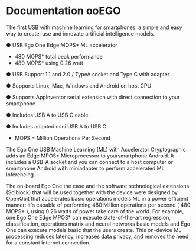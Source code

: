 # Documentation ooEGO
The first USB with machine learning for smartphones, a simple and 
easy way to create, use and innovate artificial intelligence models.

● USB Ego One Edge MOPS* ML accelerator
- 480 MOPS* total peak performance
- 480 MOPS* using 0.26 watt
  
● USB Support 1.1 and 2.0 / TypeA socket and Type C with adapter

● Supports Linux, Mac, Windows and Android on host CPU

● Supports AppInventor serial extension with direct connection to your smartphone

● Includes USB A to USB C cable.

● Includes adapted mini USB A to USB C.

 * MOPS = Million Operations Per Second

The Ego One USB Machine Learning (ML) with Accelerator Cryptographic adds an Edge MPOS* Microprocessor to yoursmartphone Android. It includes a USB-A socket and you can
connect to a host computer or smartphone Android with miniadapter to perform accelerated ML inferencing.

The on-board Ego One the case and the software technological extensions (Sciblock) that will be used together with the device were designed by OpenQbit that accelerates basic operations models ML in a power efficient manner: it's capable of performing 480 Million operations per second ( 480 MOPS* ), using 0.26 watts of power take care of the world. For example, one Ego One Edge MPOS* can execute state-of-the-art regression, classification, operations matrix and neural networks basic models and Ego One can execute models basic that the users create. This on-device ML processing reduces latency, increases data privacy, and removes the need for a constant internet connection.

